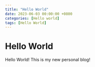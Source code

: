 ```yaml
---
title: "Hello World"
date: 2023-06-03 00:00:00 +0800
categories: [Hello world]
tags: [Hello World]
---
```


# Hello World

Hello World! This is my new personal blog!